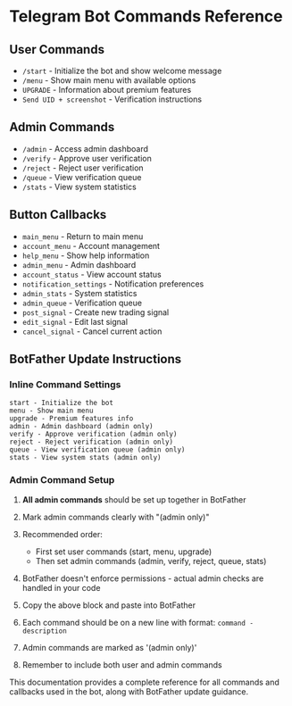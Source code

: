 # Telegram Bot Commands Reference

## User Commands
- `/start` - Initialize the bot and show welcome message
- `/menu` - Show main menu with available options
- `UPGRADE` - Information about premium features
- `Send UID + screenshot` - Verification instructions

## Admin Commands
- `/admin` - Access admin dashboard
- `/verify` - Approve user verification
- `/reject` - Reject user verification
- `/queue` - View verification queue
- `/stats` - View system statistics

## Button Callbacks
- `main_menu` - Return to main menu
- `account_menu` - Account management
- `help_menu` - Show help information
- `admin_menu` - Admin dashboard
- `account_status` - View account status
- `notification_settings` - Notification preferences
- `admin_stats` - System statistics
- `admin_queue` - Verification queue
- `post_signal` - Create new trading signal
- `edit_signal` - Edit last signal
- `cancel_signal` - Cancel current action

## BotFather Update Instructions

### Inline Command Settings
```
start - Initialize the bot
menu - Show main menu
upgrade - Premium features info
admin - Admin dashboard (admin only)
verify - Approve verification (admin only)
reject - Reject verification (admin only)
queue - View verification queue (admin only)
stats - View system stats (admin only)
```

### Admin Command Setup
1. **All admin commands** should be set up together in BotFather
2. Mark admin commands clearly with "(admin only)"
3. Recommended order:
   - First set user commands (start, menu, upgrade)
   - Then set admin commands (admin, verify, reject, queue, stats)
4. BotFather doesn't enforce permissions - actual admin checks are handled in your code

1. Copy the above block and paste into BotFather
2. Each command should be on a new line with format: `command - description`
3. Admin commands are marked as '(admin only)'
4. Remember to include both user and admin commands

This documentation provides a complete reference for all commands and callbacks used in the bot, along with BotFather update guidance.